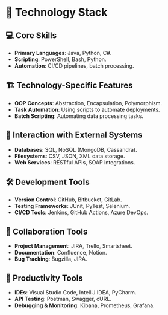 

# 🚀 Technology Stack  

## 💻 Core Skills  
- **Primary Languages**: Java, Python, C#.  
- **Scripting**: PowerShell, Bash, Python.  
- **Automation**: CI/CD pipelines, batch processing.  

## 🏗️ Technology-Specific Features  
- **OOP Concepts**: Abstraction, Encapsulation, Polymorphism.  
- **Task Automation**: Using scripts to automate deployments.  
- **Batch Scripting**: Automating data processing tasks.  

## 🔌 Interaction with External Systems  
- **Databases**: SQL, NoSQL (MongoDB, Cassandra).  
- **Filesystems**: CSV, JSON, XML data storage.  
- **Web Services**: RESTful APIs, SOAP integrations.  

## 🛠️ Development Tools  
- **Version Control**: GitHub, Bitbucket, GitLab.  
- **Testing Frameworks**: JUnit, PyTest, Selenium.  
- **CI/CD Tools**: Jenkins, GitHub Actions, Azure DevOps.  

## 🤝 Collaboration Tools  
- **Project Management**: JIRA, Trello, Smartsheet.  
- **Documentation**: Confluence, Notion.  
- **Bug Tracking**: Bugzilla, JIRA.  

## 🚀 Productivity Tools  
- **IDEs**: Visual Studio Code, IntelliJ IDEA, PyCharm.  
- **API Testing**: Postman, Swagger, cURL.  
- **Debugging & Monitoring**: Kibana, Prometheus, Grafana.  
